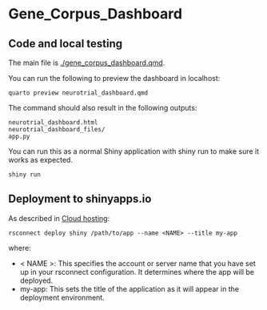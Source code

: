 # Gene_Corpus_Dashboard

## Code and local testing

The main file is [./gene_corpus_dashboard.qmd](./gene_corpus_dashboard.qmd).

You can run the following to preview the dashboard in localhost:
```
quarto preview neurotrial_dashboard.qmd
```

The command should also result in the following outputs:

```
neurotrial_dashboard.html
neurotrial_dashboard_files/
app.py
```

You can run this as a normal Shiny application with shiny run to make sure it works as expected.
```
shiny run
```

## Deployment to shinyapps.io

As described in [Cloud hosting](https://shiny.posit.co/py/docs/deploy-cloud.html):

```
rsconnect deploy shiny /path/to/app --name <NAME> --title my-app
```

where:
- < NAME >: This specifies the account or server name that you have set up in your rsconnect configuration. It determines where the app will be deployed.
- my-app: This sets the title of the application as it will appear in the deployment environment.
